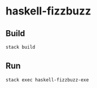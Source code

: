 # haskell-fizzbuzz

## Build

```bash
stack build
```

## Run

```bash
stack exec haskell-fizzbuzz-exe
```
